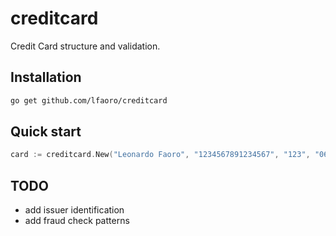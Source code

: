 # creditcard
Credit Card structure and validation.

## Installation
```bash
go get github.com/lfaoro/creditcard
```

## Quick start
```go
card := creditcard.New("Leonardo Faoro", "1234567891234567", "123", "06/2019")
```

## TODO
- add issuer identification
- add fraud check patterns
